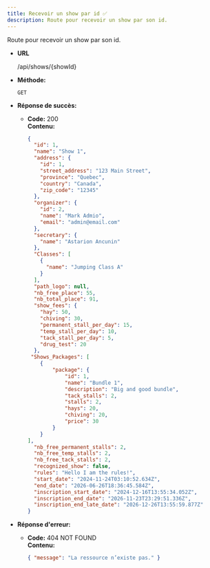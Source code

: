 ```yaml
---
title: Recevoir un show par id ✅
description: Route pour recevoir un show par son id.
---
```


Route pour recevoir un show par son id.

- **URL**

  /api/shows/{showId}

- **Méthode:**

  `GET`

- **Réponse de succès:**

  - **Code:** 200 <br />
    **Contenu:**
    ```json
    {
      "id": 1,
      "name": "Show 1",
      "address": {
        "id": 1,
        "street_address": "123 Main Street",
        "province": "Quebec",
        "country": "Canada",
        "zip_code": "12345"
      },
      "organizer": {
        "id": 2,
        "name": "Mark Admio",
        "email": "admin@email.com"
      },
      "secretary": {
        "name": "Astarion Ancunin"
      },
      "Classes": [
        {
          "name": "Jumping Class A"
        }
      ],
      "path_logo": null,
      "nb_free_place": 55,
      "nb_total_place": 91,
      "show_fees": {
        "hay": 50,
        "chiving": 30,
        "permanent_stall_per_day": 15,
        "temp_stall_per_day": 10,
        "tack_stall_per_day": 5,
        "drug_test": 20
      },
     "Shows_Packages": [
        {
            "package": {
                "id": 1,
                "name": "Bundle 1",
                "description": "Big and good bundle",
                "tack_stalls": 2,
                "stalls": 2,
                "hays": 20,
                "chiving": 20,
                "price": 30
            }
        }
    ],
      "nb_free_permanent_stalls": 2,
      "nb_free_temp_stalls": 2,
      "nb_free_tack_stalls": 2,
      "recognized_show": false,
      "rules": "Hello I am the rules!",
      "start_date": "2024-11-24T03:10:52.634Z",
      "end_date": "2026-06-26T18:36:45.584Z",
      "inscription_start_date": "2024-12-16T13:55:34.052Z",
      "inscription_end_date": "2026-11-23T23:29:51.336Z",
      "inscription_end_late_date": "2026-12-26T13:55:59.877Z"
    }
    ```

- **Réponse d'erreur:**

  - **Code:** 404 NOT FOUND <br />
    **Contenu:**
    ```json
    { "message": "La ressource n’existe pas." }
    ```
